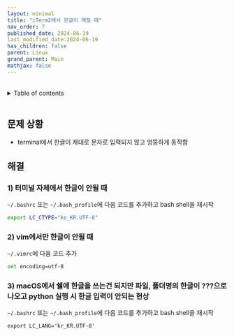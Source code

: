 ```yaml
---
layout: minimal
title: "iTerm2에서 한글이 깨질 때"
nav_order: 7
published_date: 2024-06-19 
last_modified_date:2024-06-19
has_children: false
parent: Linux
grand_parent: Main
mathjax: false
---
```


<br/>
<details markdown="block">
  <summary>
    Table of contents
  </summary>
  {: .text-gamma }
- TOC
{:toc}
</details>
<br/>

## 문제 상황

- terminal에서 한글이 제대로 문자로 입력되지 않고 엉뚱하게 동작함

## 해결

### 1) 터미널 자체에서 한글이 안될 때

`~/.bashrc` 또는 `~/.bash_profile`에 다음 코드를 추가하고 bash shell을 재시작

```bash
export LC_CTYPE="ko_KR.UTF-8"
```

### 2) vim에서만 한글이 안될 때

`~/.vimrc`에 다음 코드 추가

```bash
set encoding=utf-8
```

### 3) macOS에서 쉘에 한글을 쓰는건 되지만 파일, 폴더명의 한글이 ???으로 나오고 python 실행 시 한글 입력이 안되는 현상

`~/.bashrc` 또는 `~/.bash_profile`에 다음 코드를 추가하고 bash shell을 재시작

```
export LC_LANG='kr_KR.UTF-8'
```